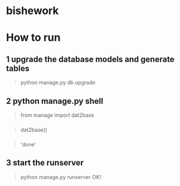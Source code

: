 # bishework

# How to run
## 1 upgrade the database models and generate tables
  > python manage.py db upgrade
## 2 python manage.py shell
  >from manage import dat2base
  ### 
  >dat2base()
  ###
  >'done'
## 3 start the runserver 
  > python manage.py runserver
OK!
